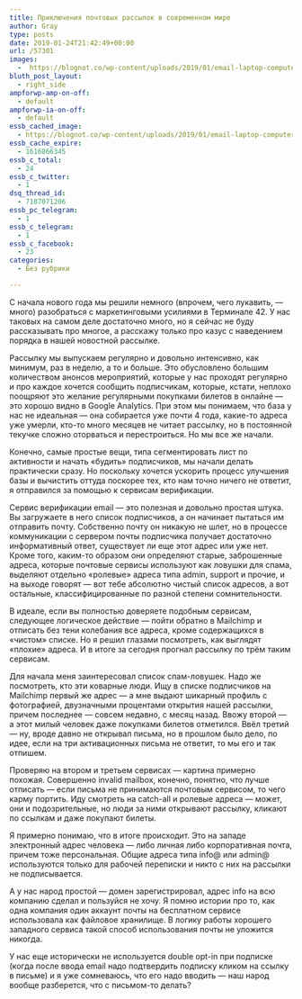 ```yaml
---
title: Приключения почтовых рассылок в современном мире
author: Gray
type: posts
date: 2019-01-24T21:42:49+00:00
url: /57301
images:
  -  https://blognot.co/wp-content/uploads/2019/01/email-laptop-computer-marketing-ss-1920-1-870x580.jpg
bluth_post_layout:
  - right_side
ampforwp-amp-on-off:
  - default
ampforwp-ia-on-off:
  - default
essb_cached_image:
  - https://blognot.co/wp-content/uploads/2019/01/email-laptop-computer-marketing-ss-1920-1-870x580.jpg
essb_cache_expire:
  - 1616866345
essb_c_total:
  - 24
essb_c_twitter:
  - 1
dsq_thread_id:
  - 7187071206
essb_pc_telegram:
  - 1
essb_c_telegram:
  - 1
essb_c_facebook:
  - 23
categories:
  - Без рубрики

---
```








С начала нового года мы решили немного (впрочем, чего лукавить, — много) разобраться с маркетинговыми усилиями в Терминале 42. У нас таковых на самом деле достаточно много, но я сейчас не буду рассказывать про многое, а расскажу только про казус с наведением порядка в нашей новостной рассылке.

Рассылку мы выпускаем регулярно и довольно интенсивно, как минимум, раз в неделю, а то и больше. Это обусловлено большим количеством анонсов мероприятий, которые у нас проходят регулярно и про каждое хочется сообщить подписчикам, которые, кстати, неплохо поощряют это желание регулярными покупками билетов в онлайне — это хорошо видно в Google Analytics. При этом мы понимаем, что база у нас не идеальная — она собирается уже почти 4 года, какие-то адреса уже умерли, кто-то много месяцев не читает рассылку, но в постоянной текучке сложно оторваться и перестроиться. Но мы все же начали.

Конечно, самые простые вещи, типа сегментировать лист по активности и начать &#171;будить&#187; подписчиков, мы начали делать практически сразу. Но поскольку хочется ускорить процесс улучшения базы и вычистить оттуда поскорее тех, кто нам точно ничего не ответит, я отправился за помощью к сервисам верификации.

Сервис верификации email — это полезная и довольно простая штука. Вы загружаете в него список подписчиков, а он начинает пытаться им отправить почту. Собственно почту он никакую не шлет, но в процессе коммуникации с сервером почты подписчика получает достаточно информативный ответ, существует ли еще этот адрес или уже нет. Кроме того, каким-то образом они определяют старые, заброшенные адреса, которые почтовые сервисы используют как ловушки для спама, выделяют отдельно &#171;ролевые&#187; адреса типа admin, support и прочие, и на выходе говорят — вот тебе абсолютно чистый список адресов, а вот остальные, классифицированные по разной степени сомнительности.

В идеале, если вы полностью доверяете подобным сервисам, следующее логическое действие — пойти обратно в Mailchimp и отписать без тени колебания все адреса, кроме содержащихся в &#171;чистом&#187; списке. Но я решил глазами посмотреть, как выглядят &#171;плохие&#187; адреса. И в итоге за сегодня прогнал рассылку по трём таким сервисам. 

Для начала меня заинтересовал список спам-ловушек. Надо же посмотреть, кто эти коварные люди. Ищу в списке подписчиков на Mailchimp первый же адрес — а мне выдают шикарный профиль с фотографией, двузначными процентами открытия нашей рассылки, причем последнее — совсем недавно, с месяц назад. Ввожу второй — а этот милый человек даже покупками билетов отметился. Ввёл третий — ну, вроде давно не открывал письма, но в прошлом было дело, по идее, если на три активационных письма не ответит, то мы его и так отпишем. 

Проверяю на втором и третьем сервисах — картина примерно похожая. Совершенно invalid mailbox, конечно, понятно, что лучше отписать — если письма не принимаются почтовым сервисом, то чего карму портить. Иду смотреть на catch-all и ролевые адреса — может, они и подозрительные, но люди за ними открывают рассылку, кликают по ссылкам и даже покупают билеты.

Я примерно понимаю, что в итоге происходит. Это на западе электронный адрес человека — либо личная либо корпоративная почта, причем тоже персональная. Общие адреса типа info@ или admin@ используются только для рабочей переписки и никто с них на рассылки не подписывается. 

А у нас народ простой — домен зарегистрировал, адрес info на всю компанию сделал и пользуйся не хочу. Я помню истории про то, как одна компания один аккаунт почты на бесплатном сервисе использовала как файловое хранилище. В логику работы хорошего западного сервиса такой способ использования почты не уложится никогда. 

У нас еще исторически не используется double opt-in при подписке (когда после ввода email надо подтвердить подписку кликом на ссылку в письме) и я уже сомневаюсь, что его надо вводить — наш народ вообще разберется, что с письмом-то делать?